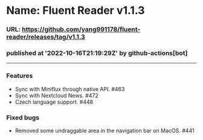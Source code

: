 # Name: Fluent Reader v1.1.3
### URL: https://github.com/yang991178/fluent-reader/releases/tag/v1.1.3
### published at '2022-10-16T21:19:29Z' by github-actions[bot]
---
### Features
* Sync with Miniflux through native API. #463 
* Sync with Nextcloud News. #472 
* Czech language support. #448 

### Fixed bugs
* Removed some undraggable area in the navigation bar on MacOS. #441 
